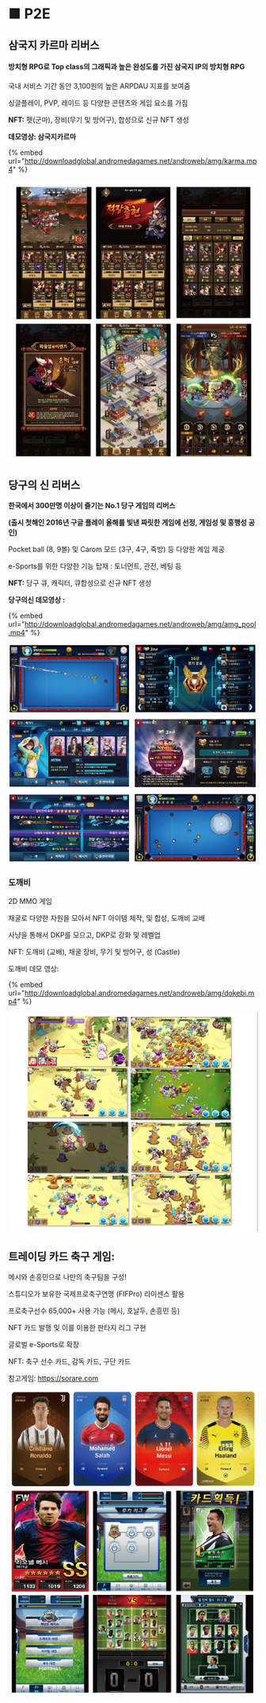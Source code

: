 # ■ P2E

## 삼국지 카르마 리버스

#### 방치형 RPG로 Top class의 그래픽과 높은 완성도를 가진 삼국지 IP의 방치형 RPG

국내 서비스 기간 동안 3,100원의 높은 ARPDAU 지표를 보여줌

싱글플레이, PVP, 레이드 등 다양한 콘텐츠와 게임 요소를 가짐

**NFT:** 펫(군마), 장비(무기 및 방어구), 합성으로 신규 NFT 생성

**데모영상:  삼국지카르마**

{% embed url="http://downloadglobal.andromedagames.net/androweb/amg/karma.mp4" %}

![](.gitbook/assets/삼국지.png)

&#x20;  &#x20;

## 당구의 신 리버스&#x20;

**한국에서 300만명 이상이 즐기는 No.1 당구 게임의 리버스**&#x20;

**(출시 첫해인 2016년 구글 플레이 올해를 빛낸 짜릿한 게임에 선정, 게임성 및 흥행성 공인)** &#x20;

Pocket ball (8, 9볼) 및 Carom 모드 (3구, 4구, 죽방) 등 다양한 게임 제공

e-Sports를 위한 다양한 기능 탑재 : 토너먼트, 관전, 베팅 등

**NFT:** 당구 큐, 캐릭터, 큐합성으로 신규 NFT 생성

**당구의신 데모영상 :**

{% embed url="http://downloadglobal.andromedagames.net/androweb/amg/amg_pool.mp4" %}



![](.gitbook/assets/당구의신.png)



### 도깨비

2D MMO 게임

채굴로 다양한 자원을 모아서 NFT 아이템 제작, 및 합성, 도깨비 교배

사냥을 통해서 DKP를 모으고, DKP로 강화 및 레벨업

NFT: 도깨비 (교배), 채굴 장비, 무기 및 방어구, 성 (Castle)

도깨비 데모 영상:

{% embed url="http://downloadglobal.andromedagames.net/androweb/amg/dokebi.mp4" %}

![](.gitbook/assets/도깨비.png)



## **트레이딩 카드 축구 게임:**

메시와 손흥민으로 나만의 축구팀을 구성!



스튜디오가 보유한 국제프로축구연맹 (FIFPro) 라이센스 활용

프로축구선수 65,000+ 사용 가능 (메시, 호날두, 손흥민 등)

NFT 카드 발행 및 이를 이용한 판타지 리그 구현

글로벌 e-Sports로 확장

NFT: 축구 선수 카드, 감독 카드, 구단 카드

참고게임: https://sorare.com



![](.gitbook/assets/트레이딩축구.png)

